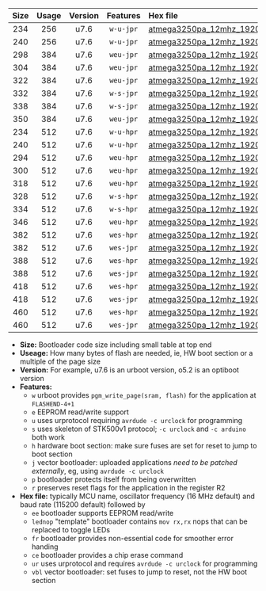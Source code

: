 |Size|Usage|Version|Features|Hex file|
|:-:|:-:|:-:|:-:|:--|
|234|256|u7.6|`w-u-jpr`|[atmega3250pa_12mhz_19200bps_ur_vbl.hex](https://raw.githubusercontent.com/stefanrueger/urboot/main/atmega3250pa_12mhz_19200bps_ur_vbl.hex)|
|240|256|u7.6|`w-u-jpr`|[atmega3250pa_12mhz_19200bps_lednop_ur_vbl.hex](https://raw.githubusercontent.com/stefanrueger/urboot/main/atmega3250pa_12mhz_19200bps_lednop_ur_vbl.hex)|
|298|384|u7.6|`weu-jpr`|[atmega3250pa_12mhz_19200bps_ee_ur_vbl.hex](https://raw.githubusercontent.com/stefanrueger/urboot/main/atmega3250pa_12mhz_19200bps_ee_ur_vbl.hex)|
|304|384|u7.6|`weu-jpr`|[atmega3250pa_12mhz_19200bps_ee_lednop_ur_vbl.hex](https://raw.githubusercontent.com/stefanrueger/urboot/main/atmega3250pa_12mhz_19200bps_ee_lednop_ur_vbl.hex)|
|322|384|u7.6|`weu-jpr`|[atmega3250pa_12mhz_19200bps_ee_lednop_fr_ur_vbl.hex](https://raw.githubusercontent.com/stefanrueger/urboot/main/atmega3250pa_12mhz_19200bps_ee_lednop_fr_ur_vbl.hex)|
|332|384|u7.6|`w-s-jpr`|[atmega3250pa_12mhz_19200bps_vbl.hex](https://raw.githubusercontent.com/stefanrueger/urboot/main/atmega3250pa_12mhz_19200bps_vbl.hex)|
|338|384|u7.6|`w-s-jpr`|[atmega3250pa_12mhz_19200bps_lednop_vbl.hex](https://raw.githubusercontent.com/stefanrueger/urboot/main/atmega3250pa_12mhz_19200bps_lednop_vbl.hex)|
|350|384|u7.6|`weu-jpr`|[atmega3250pa_12mhz_19200bps_ee_lednop_fr_ce_ur_vbl.hex](https://raw.githubusercontent.com/stefanrueger/urboot/main/atmega3250pa_12mhz_19200bps_ee_lednop_fr_ce_ur_vbl.hex)|
|234|512|u7.6|`w-u-hpr`|[atmega3250pa_12mhz_19200bps_ur.hex](https://raw.githubusercontent.com/stefanrueger/urboot/main/atmega3250pa_12mhz_19200bps_ur.hex)|
|240|512|u7.6|`w-u-hpr`|[atmega3250pa_12mhz_19200bps_lednop_ur.hex](https://raw.githubusercontent.com/stefanrueger/urboot/main/atmega3250pa_12mhz_19200bps_lednop_ur.hex)|
|294|512|u7.6|`weu-hpr`|[atmega3250pa_12mhz_19200bps_ee_ur.hex](https://raw.githubusercontent.com/stefanrueger/urboot/main/atmega3250pa_12mhz_19200bps_ee_ur.hex)|
|300|512|u7.6|`weu-hpr`|[atmega3250pa_12mhz_19200bps_ee_lednop_ur.hex](https://raw.githubusercontent.com/stefanrueger/urboot/main/atmega3250pa_12mhz_19200bps_ee_lednop_ur.hex)|
|318|512|u7.6|`weu-hpr`|[atmega3250pa_12mhz_19200bps_ee_lednop_fr_ur.hex](https://raw.githubusercontent.com/stefanrueger/urboot/main/atmega3250pa_12mhz_19200bps_ee_lednop_fr_ur.hex)|
|328|512|u7.6|`w-s-hpr`|[atmega3250pa_12mhz_19200bps.hex](https://raw.githubusercontent.com/stefanrueger/urboot/main/atmega3250pa_12mhz_19200bps.hex)|
|334|512|u7.6|`w-s-hpr`|[atmega3250pa_12mhz_19200bps_lednop.hex](https://raw.githubusercontent.com/stefanrueger/urboot/main/atmega3250pa_12mhz_19200bps_lednop.hex)|
|346|512|u7.6|`weu-hpr`|[atmega3250pa_12mhz_19200bps_ee_lednop_fr_ce_ur.hex](https://raw.githubusercontent.com/stefanrueger/urboot/main/atmega3250pa_12mhz_19200bps_ee_lednop_fr_ce_ur.hex)|
|382|512|u7.6|`wes-hpr`|[atmega3250pa_12mhz_19200bps_ee.hex](https://raw.githubusercontent.com/stefanrueger/urboot/main/atmega3250pa_12mhz_19200bps_ee.hex)|
|382|512|u7.6|`wes-jpr`|[atmega3250pa_12mhz_19200bps_ee_vbl.hex](https://raw.githubusercontent.com/stefanrueger/urboot/main/atmega3250pa_12mhz_19200bps_ee_vbl.hex)|
|388|512|u7.6|`wes-hpr`|[atmega3250pa_12mhz_19200bps_ee_lednop.hex](https://raw.githubusercontent.com/stefanrueger/urboot/main/atmega3250pa_12mhz_19200bps_ee_lednop.hex)|
|388|512|u7.6|`wes-jpr`|[atmega3250pa_12mhz_19200bps_ee_lednop_vbl.hex](https://raw.githubusercontent.com/stefanrueger/urboot/main/atmega3250pa_12mhz_19200bps_ee_lednop_vbl.hex)|
|418|512|u7.6|`wes-hpr`|[atmega3250pa_12mhz_19200bps_ee_lednop_fr.hex](https://raw.githubusercontent.com/stefanrueger/urboot/main/atmega3250pa_12mhz_19200bps_ee_lednop_fr.hex)|
|418|512|u7.6|`wes-jpr`|[atmega3250pa_12mhz_19200bps_ee_lednop_fr_vbl.hex](https://raw.githubusercontent.com/stefanrueger/urboot/main/atmega3250pa_12mhz_19200bps_ee_lednop_fr_vbl.hex)|
|460|512|u7.6|`wes-hpr`|[atmega3250pa_12mhz_19200bps_ee_lednop_fr_ce.hex](https://raw.githubusercontent.com/stefanrueger/urboot/main/atmega3250pa_12mhz_19200bps_ee_lednop_fr_ce.hex)|
|460|512|u7.6|`wes-jpr`|[atmega3250pa_12mhz_19200bps_ee_lednop_fr_ce_vbl.hex](https://raw.githubusercontent.com/stefanrueger/urboot/main/atmega3250pa_12mhz_19200bps_ee_lednop_fr_ce_vbl.hex)|

- **Size:** Bootloader code size including small table at top end
- **Useage:** How many bytes of flash are needed, ie, HW boot section or a multiple of the page size
- **Version:** For example, u7.6 is an urboot version, o5.2 is an optiboot version
- **Features:**
  + `w` urboot provides `pgm_write_page(sram, flash)` for the application at `FLASHEND-4+1`
  + `e` EEPROM read/write support
  + `u` uses urprotocol requiring `avrdude -c urclock` for programming
  + `s` uses skeleton of STK500v1 protocol; `-c urclock` and `-c arduino` both work
  + `h` hardware boot section: make sure fuses are set for reset to jump to boot section
  + `j` vector bootloader: uploaded applications *need to be patched externally*, eg, using `avrdude -c urclock`
  + `p` bootloader protects itself from being overwritten
  + `r` preserves reset flags for the application in the register R2
- **Hex file:** typically MCU name, oscillator frequency (16 MHz default) and baud rate (115200 default) followed by
  + `ee` bootloader supports EEPROM read/write
  + `lednop` "template" bootloader contains `mov rx,rx` nops that can be replaced to toggle LEDs
  + `fr` bootloader provides non-essential code for smoother error handing
  + `ce` bootloader provides a chip erase command
  + `ur` uses urprotocol and requires `avrdude -c urclock` for programming
  + `vbl` vector bootloader: set fuses to jump to reset, not the HW boot section
